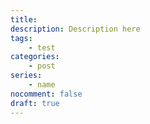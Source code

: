 ```yaml
---
title:
description: Description here
tags:
    - test
categories:
    - post
series:
    - name
nocomment: false
draft: true
---
```

